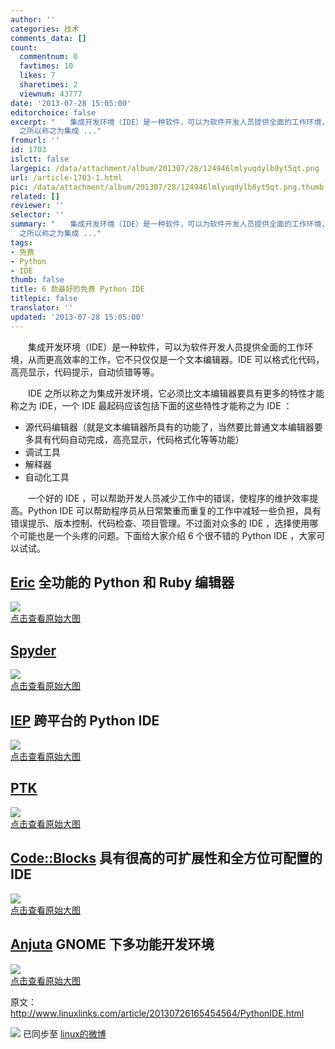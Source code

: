 ```yaml
---
author: ''
categories: 技术
comments_data: []
count:
  commentnum: 0
  favtimes: 10
  likes: 7
  sharetimes: 2
  viewnum: 43777
date: '2013-07-28 15:05:00'
editorchoice: false
excerpt: "　　集成开发环境（IDE）是一种软件，可以为软件开发人员提供全面的工作环境，从而更高效率的工作，它不只仅仅是一个文本编辑器。IDE 可以格式化代码，高亮显示，代码提示，自动侦错等等。\r\n　　IDE
  之所以称之为集成 ..."
fromurl: ''
id: 1703
islctt: false
largepic: /data/attachment/album/201307/28/124946lmlyuqdylb8yt5qt.png
url: /article-1703-1.html
pic: /data/attachment/album/201307/28/124946lmlyuqdylb8yt5qt.png.thumb.jpg
related: []
reviewer: ''
selector: ''
summary: "　　集成开发环境（IDE）是一种软件，可以为软件开发人员提供全面的工作环境，从而更高效率的工作，它不只仅仅是一个文本编辑器。IDE 可以格式化代码，高亮显示，代码提示，自动侦错等等。\r\n　　IDE
  之所以称之为集成 ..."
tags:
- 免费
- Python
- IDE
thumb: false
title: 6 款最好的免费 Python IDE
titlepic: false
translator: ''
updated: '2013-07-28 15:05:00'
---
```


　　集成开发环境（IDE）是一种软件，可以为软件开发人员提供全面的工作环境，从而更高效率的工作，它不只仅仅是一个文本编辑器。IDE 可以格式化代码，高亮显示，代码提示，自动侦错等等。


　　IDE 之所以称之为集成开发环境，它必须比文本编辑器要具有更多的特性才能称之为 IDE，一个 IDE 最起码应该包括下面的这些特性才能称之为 IDE ：


* 源代码编辑器（就是文本编辑器所具有的功能了，当然要比普通文本编辑器要多具有代码自动完成，高亮显示，代码格式化等等功能）
* 调试工具
* 解释器
* 自动化工具


　　一个好的 IDE ，可以帮助开发人员减少工作中的错误，使程序的维护效率提高。Python IDE 可以帮助程序员从日常繁重而重复的工作中减轻一些负担，具有错误提示、版本控制、代码检查、项目管理。不过面对众多的 IDE ，选择使用哪个可能也是一个头疼的问题。下面给大家介绍 6 个很不错的 Python IDE ，大家可以试试。


**[Eric](http://eric-ide.python-projects.org/) 全功能的 Python 和 Ruby 编辑器**
-----------------------------------------------------------------------


[![](/data/attachment/album/201307/28/124946lmlyuqdylb8yt5qt.png)  
点击查看原始大图](https://img.linux.net.cn/data/attachment/album/201307/28/124946lmlyuqdylb8yt5qt.png)


**[Spyder](http://code.google.com/p/spyderlib/)**
-------------------------------------------------


[![](/data/attachment/album/201307/28/125109rfmjhrbamm6rz2fo.png)  
点击查看原始大图](https://img.linux.net.cn/data/attachment/album/201307/28/125109rfmjhrbamm6rz2fo.png)


**[IEP](http://www.iep-project.org/) 跨平台的 Python IDE**
------------------------------------------------------


[![](/data/attachment/album/201307/28/125232qn5vd42oxdnpvpdn.png)  
点击查看原始大图](https://img.linux.net.cn/data/attachment/album/201307/28/125232qn5vd42oxdnpvpdn.png)


**[PTK](http://pythontoolkit.sourceforge.net/)**
------------------------------------------------


[![](/data/attachment/album/201307/28/125325622hglx29gndqnl2.png)  
点击查看原始大图](https://img.linux.net.cn/data/attachment/album/201307/28/125325622hglx29gndqnl2.png)


**[Code::Blocks](http://www.codeblocks.org/) 具有很高的可扩展性和全方位可配置的 IDE**
--------------------------------------------------------------------


[![](/data/attachment/album/201307/28/125439hfl0jjfgnk9e1111.png)  
点击查看原始大图](https://img.linux.net.cn/data/attachment/album/201307/28/125439hfl0jjfgnk9e1111.png)


**[Anjuta](http://www.anjuta.org/) GNOME 下多功能开发环境**
---------------------------------------------------


[![](/data/attachment/album/201307/28/125523v9ivlfpg44vizv1g.png)  
点击查看原始大图](https://img.linux.net.cn/data/attachment/album/201307/28/125523v9ivlfpg44vizv1g.png)


原文：<http://www.linuxlinks.com/article/20130726165454564/PythonIDE.html>


![](https://img.linux.net.cn/xwb/images/bgimg/icon_logo.png) 已同步至 [linux的微博](http://weibo.com/1772191555)